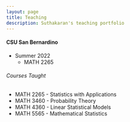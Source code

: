 ```yaml
---
layout: page
title: Teaching
description: Suthakaran's teaching portfolio
---
```

#### CSU San Bernardino
* Summer 2022
   * <a style="text-decoration:none" href="../pages/StatApp.html" target="_blank" rel="noopener noreferrer">MATH 2265 </a>
  
###### Courses Taught
   * MATH 2265 - Statistics with Applications 
   * MATH 3460 - Probability Theory
   * MATH 4360 - Linear Statistical Models
   * <a style="text-decoration:none" href="../pages/MathStat.html" target="_blank" rel="noopener noreferrer">MATH 5565 - Mathematical Statistics </a> 

